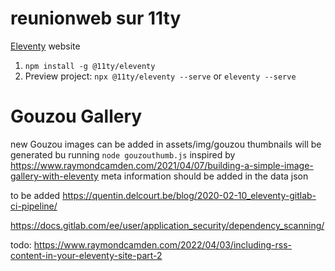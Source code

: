 # reunionweb sur 11ty

[Eleventy](https://11ty.dev) website

1. `npm install -g @11ty/eleventy`
1. Preview project: `npx @11ty/eleventy --serve` or `eleventy --serve`

# Gouzou Gallery

new Gouzou images can be added in assets/img/gouzou
thumbnails will be generated bu running `node gouzouthumb.js`
inspired by https://www.raymondcamden.com/2021/04/07/building-a-simple-image-gallery-with-eleventy
meta information should be added in the data json

to be added https://quentin.delcourt.be/blog/2020-02-10_eleventy-gitlab-ci-pipeline/

https://docs.gitlab.com/ee/user/application_security/dependency_scanning/

todo: https://www.raymondcamden.com/2022/04/03/including-rss-content-in-your-eleventy-site-part-2
